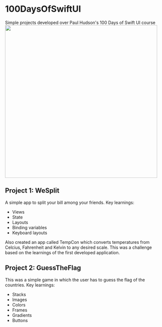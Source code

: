 # 100DaysOfSwiftUI
Simple projects developed over Paul Hudson's 100 Days of Swift UI course
<img height = 500, src="https://www.hackingwithswift.com/uploads/100-days-of-swiftui.jpg">

## Project 1: WeSplit
A simple app to split your bill among your friends. Key learnings:
 - Views
 - State
 - Layouts
 - Binding variables
 - Keyboard layouts

Also created an app called TempCon which converts temperatures from Celcius, Fahrenheit and Kelvin to any desired scale. This was a challenge based on the learnings of the first developed application.

## Project 2: GuessTheFlag

This was a simple game in which the user has to guess the flag of the countries. Key learnings:
 - Stacks
 - Images
 - Colors
 - Frames
 - Gradients
 - Buttons
